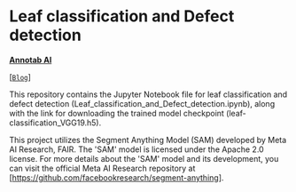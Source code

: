 # Leaf classification and Defect detection

**[Annotab AI](https://annotab.com/)**

[[`Blog`](https://annotab.com/blog/)]

This repository contains the Jupyter Notebook file for leaf classification and defect detection (Leaf_classification_and_Defect_detection.ipynb), along with the link for downloading the trained model checkpoint (leaf-classification_VGG19.h5).

This project utilizes the Segment Anything Model (SAM) developed by Meta AI Research, FAIR. The 'SAM' model is licensed under the Apache 2.0 license.
For more details about the 'SAM' model and its development, you can visit the official Meta AI Research repository at [https://github.com/facebookresearch/segment-anything].

